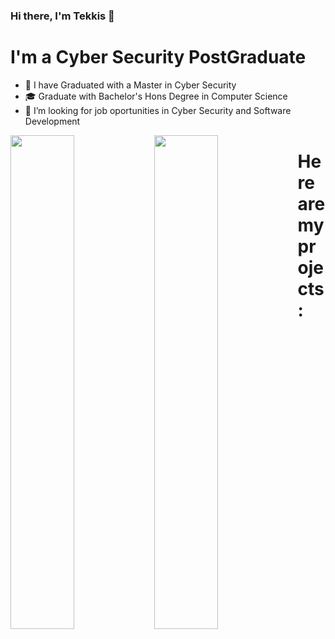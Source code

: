 ### Hi there, I'm Tekkis 👋

# I'm a Cyber Security PostGraduate
- 🔭 I have Graduated with a Master in Cyber Security
- 🎓 Graduate with Bachelor's Hons Degree in Computer Science
- 💼 I’m looking for job oportunities in Cyber Security and Software Development

<img align="left" width=45% src="https://github-readme-stats.vercel.app/api?username=ptekkis18&show_icons=true&theme=tokyonight&title_color=62fbfa&icon_color=00ff46&text_color=FFFFFF&border_radius=20&bg_color=202020"/>
<img align="left" width=45% src="https://github-readme-stats.vercel.app/api/top-langs/?username=ptekkis18&layout=donut"/>

<!--
![Anurag's GitHub stats](https://github-readme-stats.vercel.app/api?username=ptekkis18&show_icons=true&theme=tokyonight&title_color=62fbfa&icon_color=00ff46&text_color=FFFFFF&border_radius=20&bg_color=202020)
[![Top Langs](https://github-readme-stats.vercel.app/api/top-langs/?username=ptekkis18&layout=donut)](https://github.com/anuraghazra/github-readme-stats)
**ptekkis18/ptekkis18** is a ✨ _special_ ✨ repository because its `README.md` (this file) appears on your GitHub profile.
-->

# Here are my projects:
